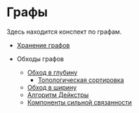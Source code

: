 # Графы

Здесь  находится конспект по графам.

+ [Хранение графов](memory.md)

+ Обходы графов
  + [Обход в глубину](dfs.md)
    + [Топологическая сортировка](dijkstra.md)
  + [Обход в ширину](bfs.md)
  + [Алгоритм Дейкстры](topologysort.md)
  + [Компоненты сильной связанности](silnyasvyaz.md)
